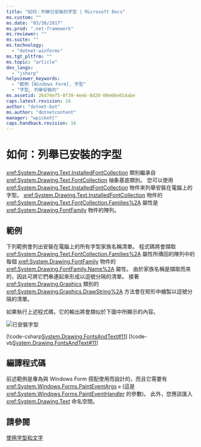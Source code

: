 ```yaml
---
title: "如何：列舉已安裝的字型 | Microsoft Docs"
ms.custom: ""
ms.date: "03/30/2017"
ms.prod: ".net-framework"
ms.reviewer: ""
ms.suite: ""
ms.technology: 
  - "dotnet-winforms"
ms.tgt_pltfrm: ""
ms.topic: "article"
dev_langs: 
  - "jsharp"
helpviewer_keywords: 
  - "範例 [Windows Form], 字型"
  - "字型, 列舉安裝的"
ms.assetid: 26d74ef5-0f39-4eeb-8d20-00e66e014abe
caps.latest.revision: 16
author: "dotnet-bot"
ms.author: "dotnetcontent"
manager: "wpickett"
caps.handback.revision: 16
---
```

# 如何：列舉已安裝的字型
<xref:System.Drawing.Text.InstalledFontCollection> 類別繼承自 <xref:System.Drawing.Text.FontCollection> 抽象基底類別。  您可以使用 <xref:System.Drawing.Text.InstalledFontCollection> 物件來列舉安裝在電腦上的字型。  <xref:System.Drawing.Text.InstalledFontCollection> 物件的 <xref:System.Drawing.Text.FontCollection.Families%2A> 屬性是 <xref:System.Drawing.FontFamily> 物件的陣列。  
  
## 範例  
 下列範例會列出安裝在電腦上的所有字型家族名稱清單。  程式碼將會擷取 <xref:System.Drawing.Text.FontCollection.Families%2A> 屬性所傳回的陣列中的每個 <xref:System.Drawing.FontFamily> 物件的 <xref:System.Drawing.FontFamily.Name%2A> 屬性。  由於家族名稱是擷取而來的，因此可將它們串連起來形成以逗號分隔的清單。  接著 <xref:System.Drawing.Graphics> 類別的 <xref:System.Drawing.Graphics.DrawString%2A> 方法會在矩形中繪製以逗號分隔的清單。  
  
 如果執行上述程式碼，它的輸出將會類似於下圖中所顯示的內容。  
  
 ![已安裝字型](../../../../docs/framework/winforms/advanced/media/csfontstext6.png "csfontstext6")  
  
 [!code-csharp[System.Drawing.FontsAndText#11](../../../../samples/snippets/csharp/VS_Snippets_Winforms/System.Drawing.FontsAndText/CS/Class1.cs#11)]
 [!code-vb[System.Drawing.FontsAndText#11](../../../../samples/snippets/visualbasic/VS_Snippets_Winforms/System.Drawing.FontsAndText/VB/Class1.vb#11)]  
  
## 編譯程式碼  
 前述範例是專為與 Windows Form 搭配使用而設計的，而且它需要有 <xref:System.Windows.Forms.PaintEventArgs> `e` \(這是 <xref:System.Windows.Forms.PaintEventHandler> 的參數\)。  此外，您應該匯入 <xref:System.Drawing.Text> 命名空間。  
  
## 請參閱  
 [使用字型和文字](../../../../docs/framework/winforms/advanced/using-fonts-and-text.md)